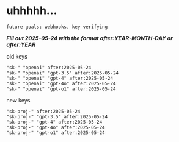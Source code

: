 # uhhhhh...

`future goals: webhooks, key verifying`



***Fill out 2025-05-24 with the format after:YEAR-MONTH-DAY or after:YEAR***

old keys
```
"sk-" "openai" after:2025-05-24
"sk-" "openai" "gpt-3.5" after:2025-05-24
"sk-" "openai" "gpt-4" after:2025-05-24
"sk-" "openai" "gpt-4o" after:2025-05-24
"sk-" "openai" "gpt-o1" after:2025-05-24
```

new keys
```
"sk-proj-" after:2025-05-24
"sk-proj-" "gpt-3.5" after:2025-05-24
"sk-proj-" "gpt-4" after:2025-05-24
"sk-proj-" "gpt-4o" after:2025-05-24
"sk-proj-" "gpt-o1" after:2025-05-24
```
